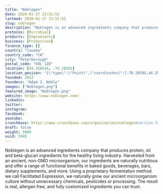 ```yaml
---
title: "Noblegen"
date: 2020-01-27 13:51:52
lastmod: 2020-01-27 13:51:52
slug: noblegen
description: "Noblegen is an advanced ingredients company that produces protein, oil and beta-glucan ingredients for the healthy living industry. Harvested from an ancient, non-GMO microorganism, our ingredients are naturally nutritious and offer a range of functional benefits in baked goods, beverages, bars, dietary supplements, and more. Using a proprietary fermentation method we call Facilitated Expression, we naturally grow our ancient microorganism culture without unnecessary chemicals, pesticides or processing. The result is real, allergen free, and fully customized ingredients you can trust."
proteins: [Microbial]
products: [Ingredients]
business: [Production]
finance_type: []
country: "Canada"
country_code: "CA"
city: "Peterborough"
postal_code: "K9L 1Z8"
location: [44.358616, -78.28502]
location_geojson: "{\"type\":\"Point\",\"coordinates\":[-78.28502,44.358616]}"
founded: 2013
founders: "Adam J. Noble"
images: ["Noblegen.png"]
featured_image: "Noblegen.png"
website: https://www.noblegen.com/
linkedin: 
twitter: 
instagram: 
facebook: 
youtube: 
crunchbase: https://www.crunchbase.com/organization/noblegen#section-funding-rounds
draft: false
weight: 5000
uuid: 5948
---
```

Noblegen is an advanced ingredients company that produces protein, oil and beta-glucan ingredients for the healthy living industry. Harvested from an ancient, non-GMO microorganism, our ingredients are naturally nutritious and offer a range of functional benefits in baked goods, beverages, bars, dietary supplements, and more. Using a proprietary fermentation method we call Facilitated Expression, we naturally grow our ancient microorganism culture without unnecessary chemicals, pesticides or processing. The result is real, allergen free, and fully customized ingredients you can trust.
